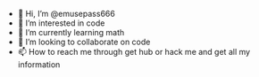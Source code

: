 - 👋 Hi, I’m @emusepass666
- 👀 I’m interested in code
- 🌱 I’m currently learning math
- 💞️ I’m looking to collaborate on code
- 📫 How to reach me through get hub or hack me and get all my information

<!---
emusepass666/emusepass666 is a ✨ special ✨ repository because its `README.md` (this file) appears on your GitHub profile.
You can click the Preview link to take a look at your changes.
--->
